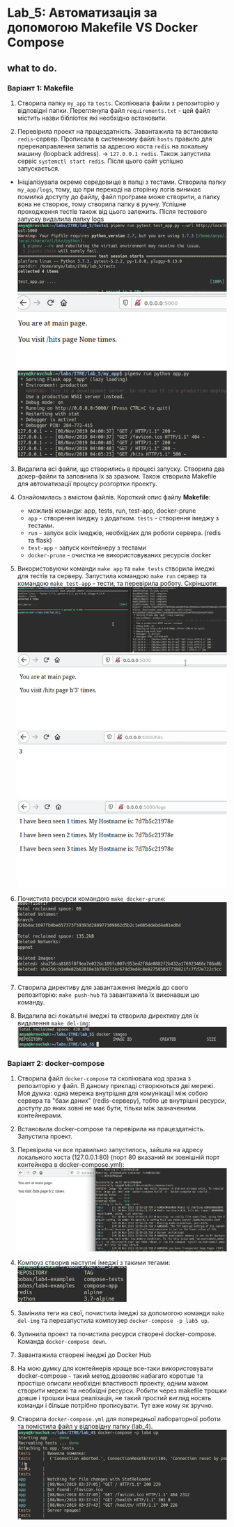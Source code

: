 # Lab_5: Автоматизація за допомогою Makefile VS Docker Compose

## what to do.

### Варіант 1: Makefile

1. Створила папку `my_app` та `tests`. Скопіювала файли з репозиторію у відповідні папки. Переглянула файл `requirements.txt` - цей файл містить назви бібліотек які необхідно встановити.

2. Перевірила проект на працездатність. Завантажила та встановила `redis`-сервер. Прописала в системному файлі `hosts` правило для преренаправлення запитів за адресою хоста `redis` на локальну машину (loopback address). -> `127.0.0.1 redis`. Також запустила сервіс `systemctl start redis`. Після цього сайт успішно запускається.
- Ініціалізувала окреме середовище в папці з тестами. Створила папку `my_app/logs`, тому, що при переході на сторінку логів виникає помилка доступу до файлу, файл програма може створити, а папку вона не створює, тому створила папку в ручну. Успішне проходження тестів також від цього залежить. Після тестового запуску видалила папку logs
![](./photo/test-success.png)
![](./photo/browser-success.png)
![](./photo/server-success.png)

3. Видалила всі файли, що створились в процесі запуску. Створила два докер-файли та заповнила їх за зразком. Також створила Makefile для автоматизації процесу розгортки проекту.

4. Ознайомилась з вмістом файлів. Короткий опис файлу __Makefile__:
    - можливі команди: app, tests, run, test-app, docker-prune
    - `app` - створення імеджу з додатком. `tests` - створення імеджу з тестами.
    - `run` - запуск всіх імеджів, необхідних для роботи сервера. (redis та flask)
    - `test-app` - запуск контейнеру з тестами
    - `docker-prune` - очистка не використовуваних ресурсів docker

5. Використовуючи команди `make app` та `make tests` створила імеджі для тестів та серверу. Запустила командою `make run` сервер та командою `make test-app` - тести, та перевірила роботу. Скріншоти:
![](./photo/docker-tests.png)
![](./photo/site-main.png)
![](./photo/site-hits.png)
![](./photo/site-logs.png)

6. Почистила ресурси командою `make docker-prune`:
![](./photo/clean-resource.png)

7. Створила директиву для завантаження імеджів до свого репозиторію: `make push-hub` та завантажила їх виконавши цю команду.

8. Видалила всі локальлні імеджі та створила директиву для їх видалення `make del-img`:
![](./photo/image-empty.png)

### Варіант 2: docker-compose

1. Створила файл `docker-compose` та скопіювала код зразка з репозиторію у файл. В даному прикладі створюються дві мережі. Моя думка: одна мережа внутрішня для комунікації між собою сервера та "бази даних" (redis-серверу), тобто це внутрішні ресурси, доступу до яких зовні не має бути, тільки між зазначеними контейнерами.

2. Встановила docker-compose та перевірила на працездатність. Запустила проект.

3. Перевірила чи все правильно запустилось, зайшла на адресу локального хоста (127.0.0.1:80) (порт 80 вказаний як зовнішній порт контейнера в docker-compose.yml):
![](./photo/compose-running.png)

4. Компоуз створив наступні імеджі з такими тегами:
![](./photo/compose-images.png)

5. Замінила теги на свої, почистила імеджі за допомогою команди `make del-img` та перезапустила компоузер `docker-compose -p lab5 up`.

6. Зупинила проект та почистила ресурси створені docker-compose. Команда `docker-compose down`.

7. Завантажила створені імеджі до Docker Hub

8. На мою думку для контейнерів краще все-таки використовувати docker-compose - такий метод дозволяє набагато коротше та простіше описати необхідні властивості проекту, одним махом створити мережі та необхідні ресурси. Робити через makefile трошки довше і трошки інша реалізація, не такий простий вигляд носять команди і більше потрібно прописувати. Тут вже кому як зручно.

9. Створила `docker-compose.yml` для попередньої лабораторної роботи та помістила файл у відповідну папку (lab_4).
![](./photo/docker-compose-l3.png)
